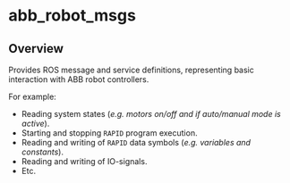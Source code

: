 # abb_robot_msgs

## Overview

Provides ROS message and service definitions, representing basic interaction with ABB robot controllers.

For example:
- Reading system states (*e.g. motors on/off and if auto/manual mode is active*).
- Starting and stopping `RAPID` program execution.
- Reading and writing of `RAPID` data symbols (*e.g. variables and constants*).
- Reading and writing of IO-signals.
- Etc.
